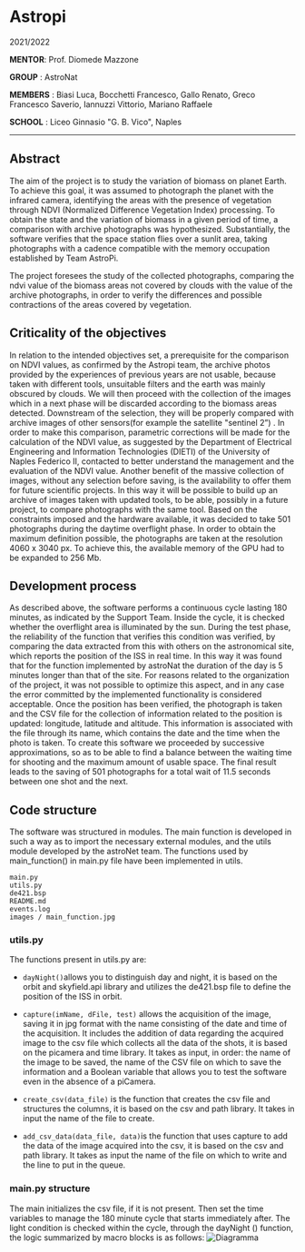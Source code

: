 # Astropi 
2021/2022

**MENTOR**: Prof. Diomede Mazzone

**GROUP** : AstroNat

**MEMBERS** :  Biasi Luca, Bocchetti Francesco, Gallo Renato, Greco Francesco Saverio, Iannuzzi Vittorio, Mariano Raffaele

**SCHOOL** :  Liceo Ginnasio "G. B. Vico", Naples 
***
## Abstract
The aim of the project is to study the variation of biomass on planet Earth. To achieve this goal, it was assumed to photograph the planet with the infrared camera, identifying the areas with the presence of vegetation through NDVI (Normalized Difference Vegetation Index) processing. To obtain the state and the variation of biomass in a given period of time, a comparison with archive photographs was hypothesized.
Substantially, the software verifies that the space station flies over a sunlit area, taking photographs with a cadence compatible with the memory occupation established by Team AstroPi.

The project foresees the study of the collected photographs, comparing the ndvi value of the biomass areas not covered by clouds with the value of the archive photographs, in order to verify the differences and possible contractions of the areas covered by vegetation.


## Criticality of the objectives

In relation to the intended objectives set, a prerequisite for the comparison on NDVI values, as confirmed by the Astropi team, the archive photos provided by the experiences of previous years are not usable, because taken with different tools, unsuitable filters and the earth was mainly obscured by clouds. 
We will then proceed with the collection of the images which in a next phase will be discarded according to the biomass areas detected. Downstream of the selection, they will be properly compared with archive images of other sensors(for example the satellite "sentinel 2”) . In order to make this comparison, parametric corrections will be made for the calculation of the NDVI value, as suggested by the Department of Electrical Engineering and Information Technologies (DIETI) of the University of Naples Federico II, contacted to better understand the management and the evaluation of the NDVI value. Another benefit of the massive collection of images, without any selection before saving, is the availability to offer them for future scientific projects. In this way it will be possible to build up an archive of images taken with updated tools, to be able, possibly in a future project, to compare photographs with the same tool.
Based on the constraints imposed and the hardware available, it was decided to take 501 photographs during the daytime overflight phase. In order to obtain the maximum definition possible, the photographs are taken at the resolution 4060 x 3040 px. To achieve this, the available memory of the GPU had to be expanded to 256 Mb.


## Development process

As described above, the software performs a continuous cycle lasting 180 minutes, as indicated by the Support Team. Inside the cycle, it is checked whether the overflight area is illuminated by the sun. During the test phase, the reliability of the function that verifies this condition was verified, by comparing the data extracted from this with others on the astronomical site, which reports the position of the ISS in real time. In this way it was found that for the function implemented by astroNat the duration of the day is 5 minutes longer than that of the site. For reasons related to the organization of the project, it was not possible to optimize this aspect, and in any case the error committed by the implemented functionality is considered acceptable. Once the position has been verified, the photograph is taken and the CSV file for the collection of information related to the position is updated: longitude, latitude and altitude. This information is associated with the file through its name, which contains the date and the time when the photo is taken. To create this software we proceeded by successive approximations, so as to be able to find a balance between the waiting time for shooting and the maximum amount of usable space.
The final result leads to the saving of 501 photographs for a total wait of 11.5 seconds between one shot and the next.

## Code structure
The software was structured in modules. The main function is developed in such a way as to import the necessary external modules, and the utils module developed by the astroNet team.
The functions used by main_function() in main.py file have been implemented in utils.
```
main.py
utils.py
de421.bsp
README.md
events.log
images / main_function.jpg
```



### utils.py
The functions present in utils.py are:

- ` dayNight() `allows you to distinguish day and night, it is based on the orbit and skyfield.api library and utilizes the de421.bsp file to define the position of the ISS in orbit.
- ` capture(imName, dFile, test) ` allows the acquisition of the image, saving it in jpg format with the name consisting of the date and time of the acquisition. It includes the addition of data regarding the acquired image to the csv file which collects all the data of the shots, it is based on the picamera and time library. It takes as input, in order: the name of the image to be saved, the name of the CSV file on which to save the information and a Boolean variable that allows you to test the software even in the absence of a piCamera.

- ` create_csv(data_file) `  is the function that creates the csv file and structures the columns, it is based on the csv and path library. It takes in input the name of the file to create.

- ` add_csv_data(data_file, data) `is the function that uses capture to add the data of the image acquired into the csv, it is based on the csv and path library. It takes as input the name of the file on which to write and the line to put in the queue.


### main.py structure
The main initializes the csv file, if it is not present. Then set the time variables to manage the 180 minute cycle that starts immediately after. The light condition is checked within the cycle, through the dayNight () function, the logic summarized by macro blocks is as follows:
![Diagramma](https://user-images.githubusercontent.com/74982114/155156249-377d8221-0992-41ec-a9af-f7810db8e412.jpg)


